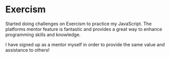 # Exercism

Started doing challenges on Exercism to practice my JavaScript. The platforms mentor feature is fantastic and provides a great way to enhance programming skills and knowledge.

I have signed up as a mentor myself in order to provide the same value and assistance to others!
